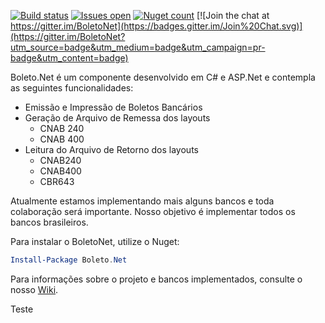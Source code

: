 [![Build status](https://ci.appveyor.com/api/projects/status/tu0uy49drensdlxe?svg=true)](https://ci.appveyor.com/project/carloscds/boletonet)
[![Issues open](http://img.shields.io/github/issues/boletonet/boletonet.svg)](https://huboard.com/boletonet/boletonet)
[![Nuget count](http://img.shields.io/nuget/v/Boleto.Net.svg)](http://www.nuget.org/packages/Boleto.Net/)
[![Join the chat at https://gitter.im/BoletoNet](https://badges.gitter.im/Join%20Chat.svg)](https://gitter.im/BoletoNet?utm_source=badge&utm_medium=badge&utm_campaign=pr-badge&utm_content=badge)

Boleto.Net é um componente desenvolvido em C# e ASP.Net e contempla as seguintes funcionalidades:

* Emissão e Impressão de Boletos Bancários
* Geração de Arquivo de Remessa dos layouts
  * CNAB 240
  * CNAB 400
* Leitura do Arquivo de Retorno dos layouts
  * CNAB240
  * CNAB400
  * CBR643

Atualmente estamos implementando mais alguns bancos e toda colaboração será importante. Nosso objetivo é implementar todos os bancos brasileiros.

Para instalar o BoletoNet, utilize o Nuget:

```powershell
Install-Package Boleto.Net
```

Para informações sobre o projeto e bancos implementados, consulte o nosso [Wiki](https://github.com/BoletoNet/boletonet/wiki).

Teste



